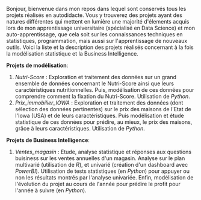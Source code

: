 Bonjour, bienvenue dans mon repos dans lequel sont conservés tous les projets réalisés en autodidacte.
Vous y trouverez des projets ayant des natures différentes qui mettent en lumière une majorité d'élements acquis lors de mon apprentissage universitaire (spécialisé en Data Science) et mon auto-apprentissage, que cela soit sur les connaissances techniques en statistiques, programmation, mais aussi sur l'apprentissage de nouveaux outils. Voici la liste et la description des projets réalisés concernant à la fois la modélisation statistique et la Business Intelligence.

**Projets de modélisation**:
1. *Nutri-Score* : Exploration et traitement des données sur un grand ensemble de données concernant le Nutri-Score ainsi que leurs caractéristiques nutritionnelles. Puis, modélisation de ces données pour comprendre comment la fixation du Nutri-Score. Utilisation de *Python*.
2. *Prix_immobilier_IOWA* : Exploration et traitement des données (dont sélection des données pertinentes) sur le prix des maisons de l'Etat de l'Iowa (USA) et de leurs caractéristiques. Puis modélisation et étude statistique de ces données pour prédire, au mieux, le prix des maisons, grâce à leurs caractéristiques. Utilisation de *Python*.

**Projets de Business Intelligence**:
1. *Ventes_magasin* : Etude, analyse statistique et réponses aux questions buisiness sur les ventes annuelles d'un magasin. Analyse sur le plan multivarié (utilisation de *R*), et univarié (création d'un dashboard avec *PowerBI*). Utilisation de tests statistiques (en *Python*) pour appuyer ou non les résultats montrés par l'analyse univariée. Enfin, modélisation de l'évolution du projet au cours de l'année pour prédire le profit pour l'année à suivre (en *Python*).